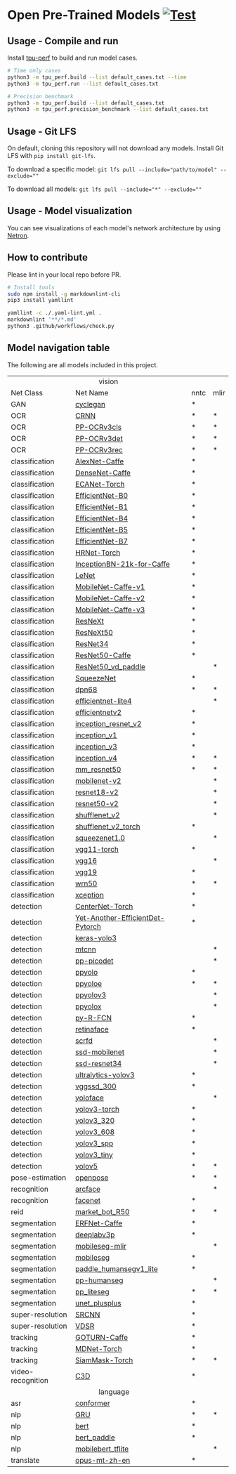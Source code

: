 # Open Pre-Trained Models [![Test](https://github.com/sophgo/model-zoo/actions/workflows/ci.yml/badge.svg?event=schedule)](https://github.com/sophgo/model-zoo/actions/workflows/ci.yml)

## Usage - Compile and run

Install [tpu-perf](https://github.com/sophgo/tpu-perf) to build and run model cases.

```bash
# Time only cases
python3 -m tpu_perf.build --list default_cases.txt --time
python3 -m tpu_perf.run --list default_cases.txt

# Precision benchmark
python3 -m tpu_perf.build --list default_cases.txt
python3 -m tpu_perf.precision_benchmark --list default_cases.txt
```

## Usage - Git LFS

On default, cloning this repository will not download any models. Install
Git LFS with `pip install git-lfs`.

To download a specific model:
`git lfs pull --include="path/to/model" --exclude=""`

To download all models:
`git lfs pull --include="*" --exclude=""`

## Usage - Model visualization

You can see visualizations of each model's network architecture by using [Netron](https://github.com/lutzroeder/Netron).

## How to contribute

Please lint in your local repo before PR.

```bash
# Install tools
sudo npm install -g markdownlint-cli
pip3 install yamllint

yamllint -c ./.yaml-lint.yml .
markdownlint '**/*.md'
python3 .github/workflows/check.py
```

## Model navigation table

 The following are all models included in this project.

<table>
    <tr>
        <td colspan="4"> <img width=200/>vision</td>
    </tr>
    <tr>
        <td>Net Class</td>
        <td>Net Name</td>
        <td>nntc </td>
        <td>mlir</td>
    </tr>
    <tr>
        <td>GAN</td>
        <td><a href="https://github.com/sophgo/model-zoo/tree/main/vision/GAN/cyclegan">cyclegan</td>
        <td>*</td>
        <td></td>
    </tr>
    <tr>
        <td>OCR</td>
        <td><a href="https://github.com/sophgo/model-zoo/tree/main/vision/OCR/CRNN">CRNN</td>
        <td>*</td>
        <td>*</td>
    </tr>
    <tr>
        <td>OCR</td>
        <td><a href="https://github.com/sophgo/model-zoo/tree/main/vision/OCR/PP-OCRv3cls">PP-OCRv3cls</td>
        <td>*</td>
        <td>*</td>
    </tr>
    <tr>
        <td>OCR</td>
        <td><a href="https://github.com/sophgo/model-zoo/tree/main/vision/OCR/PP-OCRv3det">PP-OCRv3det</td>
        <td>*</td>
        <td>*</td>
    </tr>
    <tr>
        <td>OCR</td>
        <td><a href="https://github.com/sophgo/model-zoo/tree/main/vision/OCR/PP-OCRv3rec">PP-OCRv3rec </td>
        <td>*</td>
        <td>*</td>
    </tr>
    <tr>
        <td>classification</td>
        <td><a href="https://github.com/sophgo/model-zoo/tree/main/vision/classification/AlexNet-Caffe">AlexNet-Caffe</td>
        <td>*</td>
        <td></td>
    </tr>
    <tr>
        <td>classification</td>
        <td><a href="https://github.com/sophgo/model-zoo/tree/main/vision/classification/DenseNet-Caffe">DenseNet-Caffe</td>
        <td>*</td>
        <td></td>
    </tr>
    <tr>
        <td>classification</td>
        <td><a href="https://github.com/sophgo/model-zoo/tree/main/vision/classification/ECANet-Torch">ECANet-Torch</td>
        <td>*</td>
        <td></td>
    </tr>
    <tr>
        <td>classification</td>
        <td><a href="https://github.com/sophgo/model-zoo/tree/main/vision/classification/EfficientNet-B0">EfficientNet-B0 </td>
        <td>*</td>
        <td></td>
    </tr>
    <tr>
        <td>classification</td>
        <td><a href="https://github.com/sophgo/model-zoo/tree/main/vision/classification/EfficientNet-B1">EfficientNet-B1 </td>
        <td>*</td>
        <td></td>
    </tr>
    <tr>
        <td>classification</td>
        <td><a href="https://github.com/sophgo/model-zoo/tree/main/vision/classification/EfficientNet-B4">EfficientNet-B4 </td>
        <td>*</td>
        <td></td>
    </tr>
    <tr>
        <td>classification</td>
        <td><a href="https://github.com/sophgo/model-zoo/tree/main/vision/classification/EfficientNet-B5">EfficientNet-B5 </td>
        <td>*</td>
        <td></td>
    </tr>
    <tr>
        <td>classification</td>
        <td><a href="https://github.com/sophgo/model-zoo/tree/main/vision/classification/EfficientNet-B7">EfficientNet-B7 </td>
        <td>*</td>
        <td></td>
    </tr>
    <tr>
        <td>classification</td>
        <td><a href="https://github.com/sophgo/model-zoo/tree/main/vision/classification/HRNet-Torch">HRNet-Torch</td>
        <td>*</td>
        <td></td>
    </tr>
    <tr>
        <td>classification</td>
        <td><a href="https://github.com/sophgo/model-zoo/tree/main/vision/classification/InceptionBN-21k-for-Caffe">InceptionBN-21k-for-Caffe</td>
        <td>*</td>
        <td></td>
    </tr>
    <tr>
        <td>classification</td>
        <td><a href="https://github.com/sophgo/model-zoo/tree/main/vision/classification/LeNet">LeNet </td>
        <td>*</td>
        <td></td>
    </tr>
    <tr>
        <td>classification</td>
        <td><a href="https://github.com/sophgo/model-zoo/tree/main/vision/classification/MobileNet-Caffe-v1">MobileNet-Caffe-v1</td>
        <td>*</td>
        <td></td>
    </tr>
    <tr>
        <td>classification</td>
        <td><a href="https://github.com/sophgo/model-zoo/tree/main/vision/classification/MobileNet-Caffe-v2">MobileNet-Caffe-v2</td>
        <td>*</td>
        <td></td>
    </tr>
    <tr>
        <td>classification</td>
        <td><a href="https://github.com/sophgo/model-zoo/tree/main/vision/classification/MobileNet-Caffe-v3">MobileNet-Caffe-v3</td>
        <td>*</td>
        <td></td>
    </tr>
    <tr>
        <td>classification</td>
        <td><a href="https://github.com/sophgo/model-zoo/tree/main/vision/classification/ResNeXt">ResNeXt</td>
        <td>*</td>
        <td></td>
    </tr>
    <tr>
        <td>classification</td>
        <td><a href="https://github.com/sophgo/model-zoo/tree/main/vision/classification/ResNeXt50">ResNeXt50</td>
        <td>*</td>
        <td></td>
    </tr>
    <tr>
        <td>classification</td>
        <td><a href="https://github.com/sophgo/model-zoo/tree/main/vision/classification/ResNet34">ResNet34</td>
        <td>*</td>
        <td></td>
    </tr>
    <tr>
        <td>classification</td>
        <td><a href="https://github.com/sophgo/model-zoo/tree/main/vision/classification/ResNet50-Caffe">ResNet50-Caffe</td>
        <td>*</td>
        <td></td>
    </tr>
    <tr>
        <td>classification</td>
        <td><a href="https://github.com/sophgo/model-zoo/tree/main/vision/classification/ResNet50_vd_paddle">ResNet50_vd_paddle</td>
        <td></td>
        <td>*</td>
    </tr>
    <tr>
        <td>classification</td>
        <td><a href="https://github.com/sophgo/model-zoo/tree/main/vision/classification/SqueezeNet">SqueezeNet</td>
        <td>*</td>
        <td></td>
    </tr>
    <tr>
        <td>classification</td>
        <td><a href="https://github.com/sophgo/model-zoo/tree/main/vision/classification/dpn68">dpn68</td>
        <td>*</td>
        <td>*</td>
    </tr>
    <tr>
        <td>classification</td>
        <td><a href="https://github.com/sophgo/model-zoo/tree/main/vision/classification/efficientnet-lite4">efficientnet-lite4</td>
        <td></td>
        <td>*</td>
    </tr>
    <tr>
        <td>classification</td>
        <td><a href="https://github.com/sophgo/model-zoo/tree/main/vision/classification/efficientnetv2">efficientnetv2</td>
        <td>*</td>
        <td></td>
    </tr>
    <tr>
        <td>classification</td>
        <td><a href="https://github.com/sophgo/model-zoo/tree/main/vision/classification/inception_resnet_v2">inception_resnet_v2</td>
        <td>*</td>
        <td></td>
    </tr>
    <tr>
        <td>classification</td>
        <td><a href="https://github.com/sophgo/model-zoo/tree/main/vision/classification/inception_v1">inception_v1</td>
        <td>*</td>
        <td></td>
    </tr>
    <tr>
        <td>classification</td>
        <td><a href="https://github.com/sophgo/model-zoo/tree/main/vision/classification/inception_v3">inception_v3</td>
        <td>*</td>
        <td></td>
    </tr>
    <tr>
        <td>classification</td>
        <td><a href="https://github.com/sophgo/model-zoo/tree/main/vision/classification/inception_v4">inception_v4</td>
        <td>*</td>
        <td>*</td>
    </tr>
    <tr>
        <td>classification</td>
        <td><a href="https://github.com/sophgo/model-zoo/tree/main/vision/classification/mm_resnet50">mm_resnet50</td>
        <td>*</td>
        <td>*</td>
    </tr>
    <tr>
        <td>classification</td>
        <td><a href="https://github.com/sophgo/model-zoo/tree/main/vision/classification/mobilenet-v2">mobilenet-v2</td>
        <td></td>
        <td>*</td>
    </tr>
    <tr>
        <td>classification</td>
        <td><a href="https://github.com/sophgo/model-zoo/tree/main/vision/classification/resnet18-v2">resnet18-v2</td>
        <td></td>
        <td>*</td>
    </tr>
    <tr>
        <td>classification</td>
        <td><a href="https://github.com/sophgo/model-zoo/tree/main/vision/classification/resnet50-v2">resnet50-v2</td>
        <td></td>
        <td>*</td>
    </tr>
    <tr>
        <td>classification</td>
        <td><a href="https://github.com/sophgo/model-zoo/tree/main/vision/classification/shufflenet_v2">shufflenet_v2</td>
        <td></td>
        <td>*</td>
    </tr>
    <tr>
        <td>classification</td>
        <td><a href="https://github.com/sophgo/model-zoo/tree/main/vision/classification/shufflenet_v2_torch">shufflenet_v2_torch</td>
        <td>*</td>
        <td></td>
    </tr>
    <tr>
        <td>classification</td>
        <td><a href="https://github.com/sophgo/model-zoo/tree/main/vision/classification/squeezenet1.0">squeezenet1.0</td>
        <td></td>
        <td>*</td>
    </tr>
    <tr>
        <td>classification</td>
        <td><a href="https://github.com/sophgo/model-zoo/tree/main/vision/classification/vgg11-torch">vgg11-torch</td>
        <td>*</td>
        <td></td>
    </tr>
    <tr>
        <td>classification</td>
        <td><a href="https://github.com/sophgo/model-zoo/tree/main/vision/classification/vgg16">vgg16</td>
        <td></td>
        <td>*</td>
    </tr>
    <tr>
        <td>classification</td>
        <td><a href="https://github.com/sophgo/model-zoo/tree/main/vision/classification/vgg19">vgg19</td>
        <td>*</td>
        <td></td>
    </tr>
    <tr>
        <td>classification</td>
        <td><a href="https://github.com/sophgo/model-zoo/tree/main/vision/classification/wrn50">wrn50</td>
        <td>*</td>
        <td>*</td>
    </tr>
    <tr>
        <td>classification</td>
        <td><a href="https://github.com/sophgo/model-zoo/tree/main/vision/classification/xception">xception</td>
        <td>*</td>
        <td></td>
    </tr>
    <tr>
        <td>detection</td>
        <td><a href="https://github.com/sophgo/model-zoo/tree/main/vision/detection/CenterNet-Torch">CenterNet-Torch</td>
        <td>*</td>
        <td></td>
    </tr>
    <tr>
        <td>detection</td>
        <td><a href="https://github.com/sophgo/model-zoo/tree/main/vision/detection/Yet-Another-EfficientDet-Pytorch">Yet-Another-EfficientDet-Pytorch</td>
        <td>*</td>
        <td></td>
    </tr>
    <tr>
        <td>detection</td>
        <td><a href="https://github.com/sophgo/model-zoo/tree/main/vision/detection/keras-yolo3">keras-yolo3</td>
        <td></td>
        <td></td>
    </tr>
    <tr>
        <td>detection</td>
        <td><a href="https://github.com/sophgo/model-zoo/tree/main/vision/detection/mtcnn">mtcnn</td>
        <td></td>
        <td>*</td>
    </tr>
    <tr>
        <td>detection</td>
        <td><a href="https://github.com/sophgo/model-zoo/tree/main/vision/detection/pp-picodet">pp-picodet</td>
        <td></td>
        <td>*</td>
    </tr>
    <tr>
        <td>detection</td>
        <td><a href="https://github.com/sophgo/model-zoo/tree/main/vision/detection/ppyolo">ppyolo</td>
        <td>*</td>
        <td></td>
    </tr>
    <tr>
        <td>detection</td>
        <td><a href="https://github.com/sophgo/model-zoo/tree/main/vision/detection/ppyoloe">ppyoloe</td>
        <td>*</td>
        <td>*</td>
    </tr>
    <tr>
        <td>detection</td>
        <td><a href="https://github.com/sophgo/model-zoo/tree/main/vision/detection/ppyolov3">ppyolov3</td>
        <td></td>
        <td>*</td>
    </tr>
    <tr>
        <td>detection</td>
        <td><a href="https://github.com/sophgo/model-zoo/tree/main/vision/detection/ppyolox">ppyolox</td>
        <td></td>
        <td>*</td>
    </tr>
    <tr>
        <td>detection</td>
        <td><a href="https://github.com/sophgo/model-zoo/tree/main/vision/detection/py-R-FCN">py-R-FCN</td>
        <td>*</td>
        <td></td>
    </tr>
    <tr>
        <td>detection</td>
        <td><a href="https://github.com/sophgo/model-zoo/tree/main/vision/detection/retinaface">retinaface</td>
        <td>*</td>
        <td></td>
    </tr>
    <tr>
        <td>detection</td>
        <td><a href="https://github.com/sophgo/model-zoo/tree/main/vision/detection/scrfd">scrfd</td>
        <td></td>
        <td>*</td>
    </tr>
    <tr>
        <td>detection</td>
        <td><a href="https://github.com/sophgo/model-zoo/tree/main/vision/detection/ssd-mobilenet">ssd-mobilenet</td>
        <td></td>
        <td>*</td>
    </tr>
    <tr>
        <td>detection</td>
        <td><a href="https://github.com/sophgo/model-zoo/tree/main/vision/detection/ssd-resnet34">ssd-resnet34</td>
        <td></td>
        <td>*</td>
    </tr>
    <tr>
        <td>detection</td>
        <td><a href="https://github.com/sophgo/model-zoo/tree/main/vision/detection/ultralytics-yolov3">ultralytics-yolov3</td>
        <td>*</td>
        <td></td>
    </tr>
    <tr>
        <td>detection</td>
        <td><a href="https://github.com/sophgo/model-zoo/tree/main/vision/detection/vggssd_300">vggssd_300</td>
        <td>*</td>
        <td></td>
    </tr>
    <tr>
        <td>detection</td>
        <td><a href="https://github.com/sophgo/model-zoo/tree/main/vision/detection/yoloface">yoloface</td>
        <td></td>
        <td>*</td>
    </tr>
    <tr>
        <td>detection</td>
        <td><a href="https://github.com/sophgo/model-zoo/tree/main/vision/detection/yolov3-torch">yolov3-torch</td>
        <td>*</td>
        <td></td>
    </tr>
    <tr>
        <td>detection</td>
        <td><a href="https://github.com/sophgo/model-zoo/tree/main/vision/detection/yolov3_320">yolov3_320</td>
        <td>*</td>
        <td></td>
    </tr>
    <tr>
        <td>detection</td>
        <td><a href="https://github.com/sophgo/model-zoo/tree/main/vision/detection/yolov3_608">yolov3_608</td>
        <td>*</td>
        <td></td>
    </tr>
    <tr>
        <td>detection</td>
        <td><a href="https://github.com/sophgo/model-zoo/tree/main/vision/detection/yolov3_spp">yolov3_spp</td>
        <td>*</td>
        <td></td>
    </tr>
    <tr>
        <td>detection</td>
        <td><a href="https://github.com/sophgo/model-zoo/tree/main/vision/detection/yolov3_tiny">yolov3_tiny</td>
        <td>*</td>
        <td></td>
    </tr>
    <tr>
        <td>detection</td>
        <td><a href="https://github.com/sophgo/model-zoo/tree/main/vision/detection/yolov5">yolov5</td>
        <td>*</td>
        <td>*</td>
    </tr>
    <tr>
        <td>pose-estimation</td>
        <td><a href="https://github.com/sophgo/model-zoo/tree/main/vision/pose-estimation/openpose">openpose</td>
        <td>*</td>
        <td>*</td>
    </tr>
    <tr>
        <td>recognition</td>
        <td><a href="https://github.com/sophgo/model-zoo/tree/main/vision/recognition/arcface">arcface  </td>
        <td></td>
        <td>*</td>
    </tr>
    <tr>
        <td>recognition</td>
        <td><a href="https://github.com/sophgo/model-zoo/tree/main/vision/recognition/facenet">facenet</td>
        <td>*</td>
        <td></td>
    </tr>
    <tr>
        <td>reid</td>
        <td><a href="https://github.com/sophgo/model-zoo/tree/main/vision/reid/market_bot_R50">market_bot_R50</td>
        <td>*</td>
        <td>*</td>
    </tr>
    <tr>
        <td>segmentation</td>
        <td><a href="https://github.com/sophgo/model-zoo/tree/main/vision/segmentation/ERFNet-Caffe">ERFNet-Caffe</td>
        <td>*</td>
        <td></td>
    </tr>
    <tr>
        <td>segmentation</td>
        <td><a href="https://github.com/sophgo/model-zoo/tree/main/vision/segmentation/deeplabv3p">deeplabv3p</td>
        <td>*</td>
        <td></td>
    </tr>
    <tr>
        <td>segmentation</td>
        <td><a href="https://github.com/sophgo/model-zoo/tree/main/vision/segmentation/mobileseg-mlir">mobileseg-mlir</td>
        <td></td>
        <td>*</td>
    </tr>
    <tr>
        <td>segmentation</td>
        <td><a href="https://github.com/sophgo/model-zoo/tree/main/vision/segmentation/mobileseg">mobileseg</td>
        <td>*</td>
        <td></td>
    </tr>
    <tr>
        <td>segmentation</td>
        <td><a href="https://github.com/sophgo/model-zoo/tree/main/vision/segmentation/paddle_humansegv1_lite">paddle_humansegv1_lite</td>
        <td>*</td>
        <td></td>
    </tr>
    <tr>
        <td>segmentation</td>
        <td><a href="https://github.com/sophgo/model-zoo/tree/main/vision/segmentation/pp-humanseg">pp-humanseg</td>
        <td></td>
        <td>*</td>
    </tr>
    <tr>
        <td>segmentation</td>
        <td><a href="https://github.com/sophgo/model-zoo/tree/main/vision/segmentation/pp_liteseg">pp_liteseg</td>
        <td>*</td>
        <td>*</td>
    </tr>
    <tr>
        <td>segmentation</td>
        <td><a href="https://github.com/sophgo/model-zoo/tree/main/vision/segmentation/unet_plusplus">unet_plusplus</td>
        <td>*</td>
        <td></td>
    </tr>
    <tr>
        <td>super-resolution</td>
        <td><a href="https://github.com/sophgo/model-zoo/tree/main/vision/super-resolution/SRCNN">SRCNN</td>
        <td>*</td>
        <td></td>
    </tr>
    <tr>
        <td>super-resolution</td>
        <td><a href="https://github.com/sophgo/model-zoo/tree/main/vision/super-resolution/VDSR">VDSR</td>
        <td>*</td>
        <td></td>
    </tr>
    <tr>
        <td>tracking</td>
        <td><a href="https://github.com/sophgo/model-zoo/tree/main/vision/tracking/GOTURN-Caffe">GOTURN-Caffe</td>
        <td>*</td>
        <td></td>
    </tr>
    <tr>
        <td>tracking</td>
        <td><a href="https://github.com/sophgo/model-zoo/tree/main/vision/tracking/MDNet-Torch">MDNet-Torch</td>
        <td>*</td>
        <td></td>
    </tr>
    <tr>
        <td>tracking</td>
        <td><a href="https://github.com/sophgo/model-zoo/tree/main/vision/tracking/SiamMask-Torch">SiamMask-Torch</td>
        <td>*</td>
        <td>*</td>
    </tr>
    <tr>
        <td>video-recognition</td>
        <td><a href="https://github.com/sophgo/model-zoo/tree/main/vision/video-recognition/C3D">C3D</td>
        <td>*</td>
        <td></td>
    </tr>
    <tr>
        <td colspan="4"> <img width=200/>language</td>
    </tr>
    <tr>
        <td>asr</td>
        <td><a href="https://github.com/sophgo/model-zoo/tree/main/language/asr/conformer">conformer</td>
        <td>*</td>
        <td></td>
    </tr>
    <tr>
        <td>nlp</td>
        <td><a href="https://github.com/sophgo/model-zoo/tree/main/language/nlp/GRU">GRU</td>
        <td>*</td>
        <td>*</td>
    </tr>
    <tr>
        <td>nlp</td>
        <td><a href="https://github.com/sophgo/model-zoo/tree/main/language/nlp/bert">bert</td>
        <td>*</td>
        <td></td>
    </tr>
    <tr>
        <td>nlp</td>
        <td><a href="https://github.com/sophgo/model-zoo/tree/main/language/nlp/bert_paddle">bert_paddle</td>
        <td>*</td>
        <td></td>
    </tr>
    <tr>
        <td>nlp</td>
        <td><a href="https://github.com/sophgo/model-zoo/tree/main/language/nlp/mobilebert_tflite">mobilebert_tflite</td>
        <td></td>
        <td>*</td>
    </tr>
    <tr>
        <td>translate</td>
        <td><a href="https://github.com/sophgo/model-zoo/tree/main/language/translate/opus-mt-zh-en">opus-mt-zh-en</td>
        <td>*</td>
        <td></td>
    </tr>


</table>

